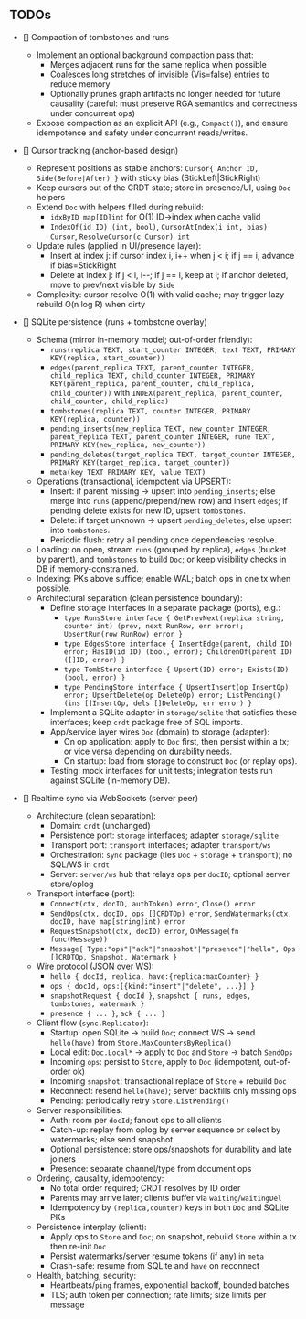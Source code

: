 ## TODOs

- [] Compaction of tombstones and runs
  - Implement an optional background compaction pass that:
    - Merges adjacent runs for the same replica when possible
    - Coalesces long stretches of invisible (Vis=false) entries to reduce memory
    - Optionally prunes graph artifacts no longer needed for future causality (careful: must preserve RGA semantics and correctness under concurrent ops)
  - Expose compaction as an explicit API (e.g., `Compact()`), and ensure idempotence and safety under concurrent reads/writes.

- [] Cursor tracking (anchor-based design)
  - Represent positions as stable anchors: `Cursor{ Anchor ID, Side(Before|After) }` with sticky bias (StickLeft|StickRight)
  - Keep cursors out of the CRDT state; store in presence/UI, using `Doc` helpers
  - Extend `Doc` with helpers filled during rebuild:
    - `idxByID map[ID]int` for O(1) ID→index when cache valid
    - `IndexOf(id ID) (int, bool)`, `CursorAtIndex(i int, bias) Cursor`, `ResolveCursor(c Cursor) int`
  - Update rules (applied in UI/presence layer):
    - Insert at index j: if cursor index i, i++ when j < i; if j == i, advance if bias=StickRight
    - Delete at index j: if j < i, i--; if j == i, keep at i; if anchor deleted, move to prev/next visible by `Side`
  - Complexity: cursor resolve O(1) with valid cache; may trigger lazy rebuild O(n log R) when dirty

- [] SQLite persistence (runs + tombstone overlay)
  - Schema (mirror in-memory model; out-of-order friendly):
    - `runs(replica TEXT, start_counter INTEGER, text TEXT, PRIMARY KEY(replica, start_counter))`
    - `edges(parent_replica TEXT, parent_counter INTEGER, child_replica TEXT, child_counter INTEGER, PRIMARY KEY(parent_replica, parent_counter, child_replica, child_counter))` with `INDEX(parent_replica, parent_counter, child_counter, child_replica)`
    - `tombstones(replica TEXT, counter INTEGER, PRIMARY KEY(replica, counter))`
    - `pending_inserts(new_replica TEXT, new_counter INTEGER, parent_replica TEXT, parent_counter INTEGER, rune TEXT, PRIMARY KEY(new_replica, new_counter))`
    - `pending_deletes(target_replica TEXT, target_counter INTEGER, PRIMARY KEY(target_replica, target_counter))`
    - `meta(key TEXT PRIMARY KEY, value TEXT)`
  - Operations (transactional, idempotent via UPSERT):
    - Insert: if parent missing → upsert into `pending_inserts`; else merge into `runs` (append/prepend/new row) and insert `edges`; if pending delete exists for new ID, upsert `tombstones`.
    - Delete: if target unknown → upsert `pending_deletes`; else upsert into `tombstones`.
    - Periodic flush: retry all pending once dependencies resolve.
  - Loading: on open, stream `runs` (grouped by replica), `edges` (bucket by parent), and `tombstones` to build `Doc`; or keep visibility checks in DB if memory-constrained.
  - Indexing: PKs above suffice; enable WAL; batch ops in one tx when possible.
  - Architectural separation (clean persistence boundary):
    - Define storage interfaces in a separate package (ports), e.g.:
      - `type RunsStore interface { GetPrevNext(replica string, counter int) (prev, next RunRow, err error); UpsertRun(row RunRow) error }`
      - `type EdgesStore interface { InsertEdge(parent, child ID) error; HasID(id ID) (bool, error); ChildrenOf(parent ID) ([]ID, error) }`
      - `type TombStore interface { Upsert(ID) error; Exists(ID) (bool, error) }`
      - `type PendingStore interface { UpsertInsert(op InsertOp) error; UpsertDelete(op DeleteOp) error; ListPending() (ins []InsertOp, dels []DeleteOp, err error) }`
    - Implement a SQLite adapter in `storage/sqlite` that satisfies these interfaces; keep `crdt` package free of SQL imports.
    - App/service layer wires `Doc` (domain) to storage (adapter):
      - On op application: apply to `Doc` first, then persist within a tx; or vice versa depending on durability needs.
      - On startup: load from storage to construct `Doc` (or replay ops).
    - Testing: mock interfaces for unit tests; integration tests run against SQLite (in-memory DB).

- [] Realtime sync via WebSockets (server peer)
  - Architecture (clean separation):
    - Domain: `crdt` (unchanged)
    - Persistence port: `storage` interfaces; adapter `storage/sqlite`
    - Transport port: `transport` interfaces; adapter `transport/ws`
    - Orchestration: `sync` package (ties `Doc` + `storage` + `transport`); no SQL/WS in `crdt`
    - Server: `server/ws` hub that relays ops per `docID`; optional server store/oplog
  - Transport interface (port):
    - `Connect(ctx, docID, authToken) error`, `Close() error`
    - `SendOps(ctx, docID, ops []CRDTOp) error`, `SendWatermarks(ctx, docID, have map[string]int) error`
    - `RequestSnapshot(ctx, docID) error`, `OnMessage(fn func(Message))`
    - `Message{ Type:"ops"|"ack"|"snapshot"|"presence"|"hello", Ops []CRDTOp, Snapshot, Watermark }`
  - Wire protocol (JSON over WS):
    - `hello { docId, replica, have:{replica:maxCounter} }`
    - `ops { docId, ops:[{kind:"insert"|"delete", ...}] }`
    - `snapshotRequest { docId }`, `snapshot { runs, edges, tombstones, watermark }`
    - `presence { ... }`, `ack { ... }`
  - Client flow (`sync.Replicator`):
    - Startup: open SQLite → build `Doc`; connect WS → send `hello(have)` from `Store.MaxCountersByReplica()`
    - Local edit: `Doc.Local*` → apply to `Doc` and `Store` → batch `SendOps`
    - Incoming `ops`: persist to `Store`, apply to `Doc` (idempotent, out-of-order ok)
    - Incoming `snapshot`: transactional replace of `Store` + rebuild `Doc`
    - Reconnect: resend `hello(have)`; server backfills only missing ops
    - Pending: periodically retry `Store.ListPending()`
  - Server responsibilities:
    - Auth; room per `docId`; fanout ops to all clients
    - Catch-up: replay from oplog by server sequence or select by watermarks; else send snapshot
    - Optional persistence: store ops/snapshots for durability and late joiners
    - Presence: separate channel/type from document ops
  - Ordering, causality, idempotency:
    - No total order required; CRDT resolves by ID order
    - Parents may arrive later; clients buffer via `waiting`/`waitingDel`
    - Idempotency by `(replica,counter)` keys in both `Doc` and SQLite PKs
  - Persistence interplay (client):
    - Apply ops to `Store` and `Doc`; on snapshot, rebuild `Store` within a tx then re-init `Doc`
    - Persist watermarks/server resume tokens (if any) in `meta`
    - Crash-safe: resume from SQLite and `have` on reconnect
  - Health, batching, security:
    - Heartbeats/`ping` frames, exponential backoff, bounded batches
    - TLS; auth token per connection; rate limits; size limits per message
